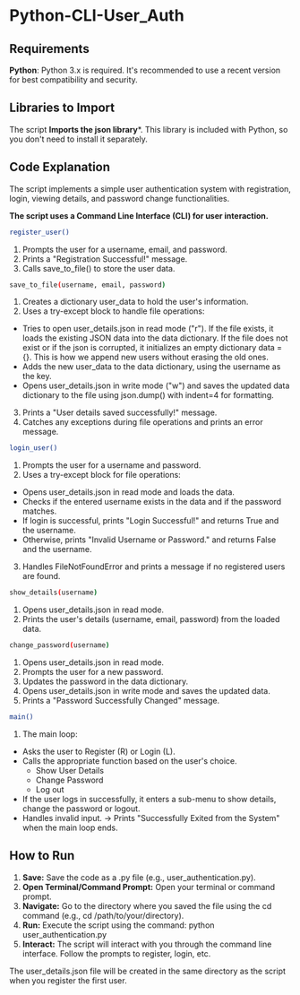 # Python-CLI-User_Auth
## Requirements

**Python**: Python 3.x is required. It's recommended to use a recent version for best compatibility and security.


## Libraries to Import
The script **Imports the json library***. This library is included with Python, so you don't need to install it separately.
## Code Explanation

The script implements a simple user authentication system with registration, login, viewing details, and password change functionalities.

**The script uses a Command Line Interface (CLI) for user interaction.**

```bash
register_user()
```
1. Prompts the user for a username, email, and password.
2. Prints a "Registration Successful!" message.
3. Calls save_to_file() to store the user data.



```bash
save_to_file(username, email, password)
```
1. Creates a dictionary user_data to hold the user's information.
2. Uses a try-except block to handle file operations:
* Tries to open user_details.json in read mode ("r"). If the file exists, it loads the existing JSON data into the data dictionary. If the file does not exist or if the json is corrupted, it initializes an empty dictionary data = {}. This is how we append new users without erasing the old ones.
* Adds the new user_data to the data dictionary, using the username as the key.
* Opens user_details.json in write mode ("w") and saves the updated data dictionary to the file using json.dump() with indent=4 for formatting.
3. Prints a "User details saved successfully!" message.
4. Catches any exceptions during file operations and prints an error message.

```bash
login_user()
```
1. Prompts the user for a username and password.
2. Uses a try-except block for file operations:
* Opens user_details.json in read mode and loads the data.
*  Checks if the entered username exists in the data and if the password matches.
* If login is successful, prints "Login Successful!" and returns True and the username. 
* Otherwise, prints "Invalid Username or Password." and returns False and the username.
3. Handles FileNotFoundError and prints a message if no registered users are found.

```bash
show_details(username)
```
1. Opens user_details.json in read mode. 
2. Prints the user's details (username, email, password) from the loaded data.

```bash
change_password(username)
```
1. Opens user_details.json in read mode. 
2. Prompts the user for a new password. 
3. Updates the password in the data dictionary. 
4. Opens user_details.json in write mode and saves the updated data. 
5. Prints a "Password Successfully Changed" message.

```bash
main()
```
1. The main loop: 
* Asks the user to Register (R) or Login (L). 
* Calls the appropriate function based on the user's choice. 
    * Show User Details
    * Change Password
    * Log out
* If the user logs in successfully, it enters a sub-menu to show details, change the password or logout. 
* Handles invalid input. -> Prints "Successfully Exited from the System" when the main loop ends.
## How to Run

1. **Save:** Save the code as a .py file (e.g., user_authentication.py). 
2. **Open Terminal/Command Prompt:** Open your terminal or command prompt. 
3. **Navigate:** Go to the directory where you saved the file using the cd command (e.g., cd /path/to/your/directory). 
4. **Run:** Execute the script using the command: python user_authentication.py 
5. **Interact:** The script will interact with you through the command line interface. Follow the prompts to register, login, etc.   

 
 The user_details.json file will be created in the same directory as the script when you register the first user.
